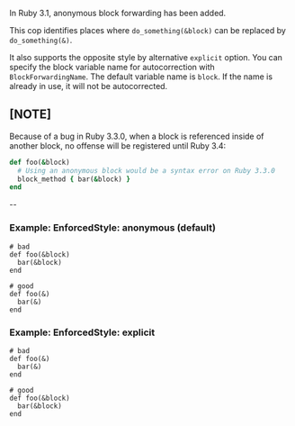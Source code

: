In Ruby 3.1, anonymous block forwarding has been added.

This cop identifies places where `do_something(&block)` can be replaced
by `do_something(&)`.

It also supports the opposite style by alternative `explicit` option.
You can specify the block variable name for autocorrection with `BlockForwardingName`.
The default variable name is `block`. If the name is already in use, it will not be
autocorrected.

[NOTE]
--
Because of a bug in Ruby 3.3.0, when a block is referenced inside of another block,
no offense will be registered until Ruby 3.4:
```ruby
def foo(&block)
  # Using an anonymous block would be a syntax error on Ruby 3.3.0
  block_method { bar(&block) }
end
```
--

### Example: EnforcedStyle: anonymous (default)

    # bad
    def foo(&block)
      bar(&block)
    end

    # good
    def foo(&)
      bar(&)
    end

### Example: EnforcedStyle: explicit

    # bad
    def foo(&)
      bar(&)
    end

    # good
    def foo(&block)
      bar(&block)
    end
